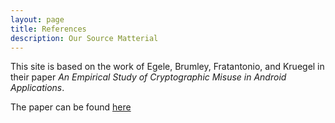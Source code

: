 ```yaml
---
layout: page
title: References
description: Our Source Matterial
---
```


This site is based on the work of Egele, Brumley, Fratantonio, and Kruegel in their paper *An Empirical Study of Cryptographic Misuse in Android Applications*.

The paper can be found [here](https://www.cs.ucsb.edu/~chris/research/doc/ccs13_cryptolint.pdf "CRYPTOLINT")
